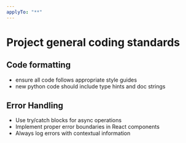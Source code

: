 ```yaml
---
applyTo: "**"
---
```

# Project general coding standards

## Code formatting

- ensure all code follows appropriate style guides
- new python code should include type hints and doc strings

## Error Handling
- Use try/catch blocks for async operations
- Implement proper error boundaries in React components
- Always log errors with contextual information
